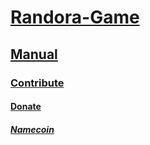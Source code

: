 # [Randora-Game](/README.md)

## [Manual](/manual/README.md)

### [Contribute](/manual/contribute/README.md)

#### [Donate](/manual/contribute/donate/README.md)

##### [Namecoin](/manual/contribute/donate/namecoin/README.md)


